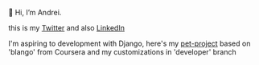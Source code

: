 👋 Hi, I’m Andrei.
 
this is my [Twitter](https://twitter.com/if_me_)
and also [LinkedIn](https://www.linkedin.com/in/andrei-karpenko/)

I'm aspiring to development with Django,
here's my [pet-project](https://github.com/Ifme87/blango) based on 'blango' from Coursera and my customizations in 'developer' branch

<!---
Ifme87/Ifme87 is a ✨ special ✨ repository because its `README.md` (this file) appears on your GitHub profile.
You can click the Preview link to take a look at your changes.
--->
